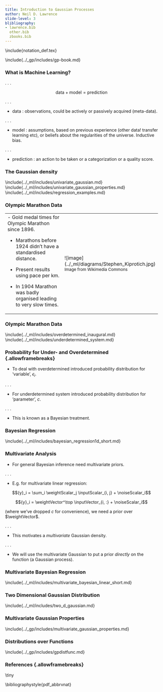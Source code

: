 ```yaml
---
title: Introduction to Gaussian Processes
author: Neil D. Lawrence
slide-level: 3
blibliography:
- lawrence.bib
  other.bib
  zbooks.bib
---
```


<!-- To compile -->

\include{notation_def.tex}

\include{../_gp/includes/gp-book.md}

### What is Machine Learning?

. . .

$$ \text{data} + \text{model} = \text{prediction}$$

. . .

-   $\text{data}$ : observations, could be actively or passively
    acquired (meta-data).

. . .

-   $\text{model}$ : assumptions, based on previous experience (other data!
    transfer learning etc), or beliefs about the regularities of
    the universe. Inductive bias.

. . .

-   $\text{prediction}$ : an action to be taken or a categorization or a
    quality score.

### The Gaussian density

\include{../_ml/includes/univariate_gaussian.md}
\include{../_ml/includes/univariate_gaussian_properties.md}
\include{../_ml/includes/regression_examples.md}

### Olympic Marathon Data

<table>
<tr><td>
-   Gold medal times for Olympic Marathon since 1896.

-   Marathons before 1924 didn’t have a standardised distance.

-   Present results using pace per km.

-   In 1904 Marathon was badly organised leading to very slow times.
</td><td width="30%">
![image](../_ml/diagrams/Stephen_Kiprotich.jpg)
<small>Image from Wikimedia Commons <http://bit.ly/16kMKHQ></small>
</td></tr>
</table>


### Olympic Marathon Data

<object data="../_ml/diagrams/olympic_marathon.svg"  class="svgplot"></object> 

\include{../_ml/includes/overdetermined_inaugural.md}
\include{../_ml/includes/underdetermined_system.md}


### Probability for Under- and Overdetermined {.allowframebreaks}

-   To deal with overdetermined introduced probability distribution for
    ‘variable’, ${\epsilon}_i$.

. . .

-   For underdetermined system introduced probability distribution for
    ‘parameter’, $c$.

. . .

-   This is known as a Bayesian treatment.


### Bayesian Regression

\include{../_ml/includes/bayesian_regression1d_short.md}


### Multivariate Analysis

-   For general Bayesian inference need multivariate priors.

. . .

-   E.g. for multivariate linear regression:

$${y}_i = \sum_i \weightScalar_j \inputScalar_{i, j} + \noiseScalar_i$$

$${y}_i = \weightVector^\top \inputVector_{i, :} + \noiseScalar_i$$

(where we’ve dropped $c$ for convenience), we need a prior over
$\weightVector$.

. . .

-   This motivates a *multivariate* Gaussian density.

. . .

-   We will use the multivariate Gaussian to put a prior *directly* on
    the function (a Gaussian process).

### Multivariate Bayesian Regression

\include{../_ml/includes/multivariate_bayesian_linear_short.md}

### Two Dimensional Gaussian Distribution

\include{../_ml/includes/two_d_gaussian.md}

### Multivariate Gaussian Properties

\include{../_gp/includes/multivariate_gaussian_properties.md}

### Distributions over Functions

\include{../_gp/includes/gpdistfunc.md}

### References {.allowframebreaks}

\tiny

\bibliographystyle{pdf_abbrvnat}


